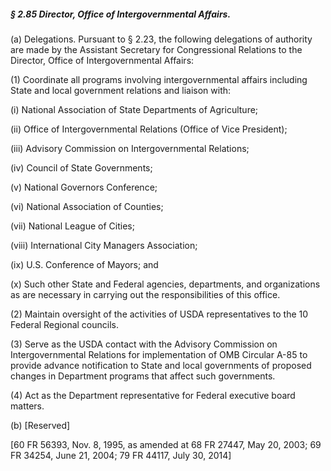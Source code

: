 ##### § 2.85 Director, Office of Intergovernmental Affairs. #####

(a) Delegations. Pursuant to § 2.23, the following delegations of authority are made by the Assistant Secretary for Congressional Relations to the Director, Office of Intergovernmental Affairs:

(1) Coordinate all programs involving intergovernmental affairs including State and local government relations and liaison with:

(i) National Association of State Departments of Agriculture;

(ii) Office of Intergovernmental Relations (Office of Vice President);

(iii) Advisory Commission on Intergovernmental Relations;

(iv) Council of State Governments;

(v) National Governors Conference;

(vi) National Association of Counties;

(vii) National League of Cities;

(viii) International City Managers Association;

(ix) U.S. Conference of Mayors; and

(x) Such other State and Federal agencies, departments, and organizations as are necessary in carrying out the responsibilities of this office.

(2) Maintain oversight of the activities of USDA representatives to the 10 Federal Regional councils.

(3) Serve as the USDA contact with the Advisory Commission on Intergovernmental Relations for implementation of OMB Circular A-85 to provide advance notification to State and local governments of proposed changes in Department programs that affect such governments.

(4) Act as the Department representative for Federal executive board matters.

(b) [Reserved]

[60 FR 56393, Nov. 8, 1995, as amended at 68 FR 27447, May 20, 2003; 69 FR 34254, June 21, 2004; 79 FR 44117, July 30, 2014]